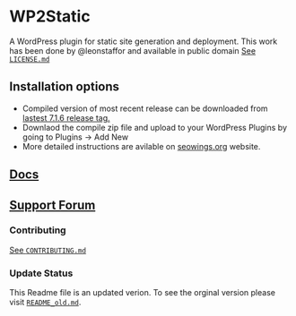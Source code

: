 # WP2Static

A WordPress plugin for static site generation and deployment. This work has been done by @leonstaffor and available in public domain [See `LICENSE.md`](./LICENCE.md)


## Installation options 

 - Compiled version of most recent release can be downloaded from [ lastest 7.1.6 release tag.](https://github.com/seowings/wp2static/releases/tag/7.1.6)
 - Downlaod the compile zip file and upload to your WordPress Plugins by going to Plugins -> Add New
 - More detailed instructions are avilable on [seowings.org](https://www.seowings.org) website.


## [Docs](https://wp2static.com)

## [Support Forum](https://staticword.press/c/wordpress-static-site-generators/wp2static/)

### Contributing

[See `CONTRIBUTING.md`](./CONTRIBUTING.md)


### Update Status

This Readme file is an updated verion. To see the orginal version please visit [`README_old.md`](./README_old.md). 
